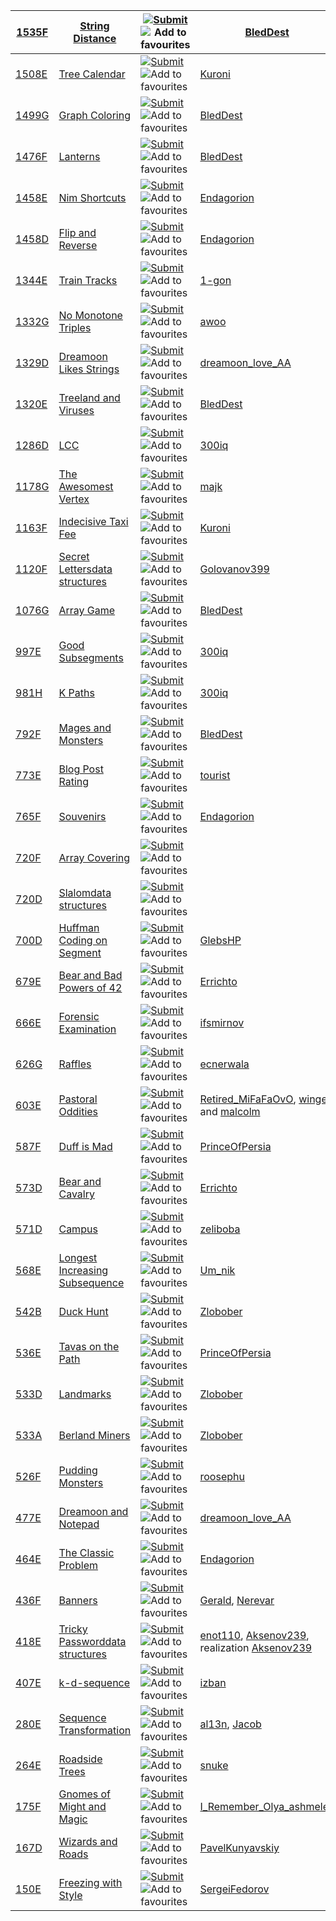 | [1535F](https://codeforces.com/problemset/problem/1535/F) | [String Distance](https://codeforces.com/problemset/problem/1535/F) | [![Submit](https://codeforces.org/s/42499/images/icons/submit-22x22.png)](https://codeforces.com/problemset/submit/1535/F) ![Add to favourites](https://codeforces.org/s/42499/images/icons/star_gray_16.png) | [BledDest](https://codeforces.com/profile/BledDest)          | **3000** | [![img](https://codeforces.org/s/42499/images/icons/user.png) x242](https://codeforces.com/problemset/status/1535/problem/F) |
| --------------------------------------------------------- | ------------------------------------------------------------ | ------------------------------------------------------------ | ------------------------------------------------------------ | -------- | ------------------------------------------------------------ |
| [1508E](https://codeforces.com/problemset/problem/1508/E) | [Tree Calendar](https://codeforces.com/problemset/problem/1508/E) | [![Submit](https://codeforces.org/s/42499/images/icons/submit-22x22.png)](https://codeforces.com/problemset/submit/1508/E) ![Add to favourites](https://codeforces.org/s/42499/images/icons/star_gray_16.png) | [Kuroni](https://codeforces.com/profile/Kuroni)              | **3100** | [![img](https://codeforces.org/s/42499/images/icons/user.png) x208](https://codeforces.com/problemset/status/1508/problem/E) |
| [1499G](https://codeforces.com/problemset/problem/1499/G) | [Graph Coloring](https://codeforces.com/problemset/problem/1499/G) | [![Submit](https://codeforces.org/s/42499/images/icons/submit-22x22.png)](https://codeforces.com/problemset/submit/1499/G) ![Add to favourites](https://codeforces.org/s/42499/images/icons/star_gray_16.png) | [BledDest](https://codeforces.com/profile/BledDest)          | **3100** | [![img](https://codeforces.org/s/42499/images/icons/user.png) x98](https://codeforces.com/problemset/status/1499/problem/G) |
| [1476F](https://codeforces.com/problemset/problem/1476/F) | [Lanterns](https://codeforces.com/problemset/problem/1476/F) | [![Submit](https://codeforces.org/s/42499/images/icons/submit-22x22.png)](https://codeforces.com/problemset/submit/1476/F) ![Add to favourites](https://codeforces.org/s/42499/images/icons/star_gray_16.png) | [BledDest](https://codeforces.com/profile/BledDest)          | **3000** | [![img](https://codeforces.org/s/42499/images/icons/user.png) x174](https://codeforces.com/problemset/status/1476/problem/F) |
| [1458E](https://codeforces.com/problemset/problem/1458/E) | [Nim Shortcuts](https://codeforces.com/problemset/problem/1458/E) | [![Submit](https://codeforces.org/s/42499/images/icons/submit-22x22.png)](https://codeforces.com/problemset/submit/1458/E) ![Add to favourites](https://codeforces.org/s/42499/images/icons/star_gray_16.png) | [Endagorion](https://codeforces.com/profile/Endagorion)      | **3100** | [![img](https://codeforces.org/s/42499/images/icons/user.png) x218](https://codeforces.com/problemset/status/1458/problem/E) |
| [1458D](https://codeforces.com/problemset/problem/1458/D) | [Flip and Reverse](https://codeforces.com/problemset/problem/1458/D) | [![Submit](https://codeforces.org/s/42499/images/icons/submit-22x22.png)](https://codeforces.com/problemset/submit/1458/D) ![Add to favourites](https://codeforces.org/s/42499/images/icons/star_gray_16.png) | [Endagorion](https://codeforces.com/profile/Endagorion)      | **3100** | [![img](https://codeforces.org/s/42499/images/icons/user.png) x404](https://codeforces.com/problemset/status/1458/problem/D) |
| [1344E](https://codeforces.com/problemset/problem/1344/E) | [Train Tracks](https://codeforces.com/problemset/problem/1344/E) | [![Submit](https://codeforces.org/s/42499/images/icons/submit-22x22.png)](https://codeforces.com/problemset/submit/1344/E) ![Add to favourites](https://codeforces.org/s/42499/images/icons/star_gray_16.png) | [1-gon](https://codeforces.com/profile/1-gon)                | **3100** | [![img](https://codeforces.org/s/42499/images/icons/user.png) x110](https://codeforces.com/problemset/status/1344/problem/E) |
| [1332G](https://codeforces.com/problemset/problem/1332/G) | [No Monotone Triples](https://codeforces.com/problemset/problem/1332/G) | [![Submit](https://codeforces.org/s/42499/images/icons/submit-22x22.png)](https://codeforces.com/problemset/submit/1332/G) ![Add to favourites](https://codeforces.org/s/42499/images/icons/star_gray_16.png) | [awoo](https://codeforces.com/profile/awoo)                  | **3100** | [![img](https://codeforces.org/s/42499/images/icons/user.png) x191](https://codeforces.com/problemset/status/1332/problem/G) |
| [1329D](https://codeforces.com/problemset/problem/1329/D) | [Dreamoon Likes Strings](https://codeforces.com/problemset/problem/1329/D) | [![Submit](https://codeforces.org/s/42499/images/icons/submit-22x22.png)](https://codeforces.com/problemset/submit/1329/D) ![Add to favourites](https://codeforces.org/s/42499/images/icons/star_gray_16.png) | [dreamoon_love_AA](https://codeforces.com/profile/dreamoon_love_AA) | **3100** | [![img](https://codeforces.org/s/42499/images/icons/user.png) x222](https://codeforces.com/problemset/status/1329/problem/D) |
| [1320E](https://codeforces.com/problemset/problem/1320/E) | [Treeland and Viruses](https://codeforces.com/problemset/problem/1320/E) | [![Submit](https://codeforces.org/s/42499/images/icons/submit-22x22.png)](https://codeforces.com/problemset/submit/1320/E) ![Add to favourites](https://codeforces.org/s/42499/images/icons/star_gray_16.png) | [BledDest](https://codeforces.com/profile/BledDest)          | **3000** | [![img](https://codeforces.org/s/42499/images/icons/user.png) x392](https://codeforces.com/problemset/status/1320/problem/E) |
| [1286D](https://codeforces.com/problemset/problem/1286/D) | [LCC](https://codeforces.com/problemset/problem/1286/D)      | [![Submit](https://codeforces.org/s/42499/images/icons/submit-22x22.png)](https://codeforces.com/problemset/submit/1286/D) ![Add to favourites](https://codeforces.org/s/42499/images/icons/star_gray_16.png) | [300iq](https://codeforces.com/profile/300iq)                | **3100** | [![img](https://codeforces.org/s/42499/images/icons/user.png) x327](https://codeforces.com/problemset/status/1286/problem/D) |
| [1178G](https://codeforces.com/problemset/problem/1178/G) | [The Awesomest Vertex](https://codeforces.com/problemset/problem/1178/G) | [![Submit](https://codeforces.org/s/42499/images/icons/submit-22x22.png)](https://codeforces.com/problemset/submit/1178/G) ![Add to favourites](https://codeforces.org/s/42499/images/icons/star_gray_16.png) | [majk](https://codeforces.com/profile/majk)                  | **3000** | [![img](https://codeforces.org/s/42499/images/icons/user.png) x203](https://codeforces.com/problemset/status/1178/problem/G) |
| [1163F](https://codeforces.com/problemset/problem/1163/F) | [Indecisive Taxi Fee](https://codeforces.com/problemset/problem/1163/F) | [![Submit](https://codeforces.org/s/42499/images/icons/submit-22x22.png)](https://codeforces.com/problemset/submit/1163/F) ![Add to favourites](https://codeforces.org/s/42499/images/icons/star_gray_16.png) | [Kuroni](https://codeforces.com/profile/Kuroni)              | **3000** | [![img](https://codeforces.org/s/42499/images/icons/user.png) x301](https://codeforces.com/problemset/status/1163/problem/F) |
| [1120F](https://codeforces.com/problemset/problem/1120/F) | [Secret Letters](https://codeforces.com/problemset/problem/1120/F)[data structures](https://codeforces.com/problemset?tags=data+structures) | [![Submit](https://codeforces.org/s/42499/images/icons/submit-22x22.png)](https://codeforces.com/problemset/submit/1120/F) ![Add to favourites](https://codeforces.org/s/42499/images/icons/star_gray_16.png) | [Golovanov399](https://codeforces.com/profile/Golovanov399)  | **3100** | [![img](https://codeforces.org/s/42499/images/icons/user.png) x116](https://codeforces.com/problemset/status/1120/problem/F) |
| [1076G](https://codeforces.com/problemset/problem/1076/G) | [Array Game](https://codeforces.com/problemset/problem/1076/G) | [![Submit](https://codeforces.org/s/42499/images/icons/submit-22x22.png)](https://codeforces.com/problemset/submit/1076/G) ![Add to favourites](https://codeforces.org/s/42499/images/icons/star_gray_16.png) | [BledDest](https://codeforces.com/profile/BledDest)          | **3000** | [![img](https://codeforces.org/s/42499/images/icons/user.png) x221](https://codeforces.com/problemset/status/1076/problem/G) |
| [997E](https://codeforces.com/problemset/problem/997/E)   | [Good Subsegments](https://codeforces.com/problemset/problem/997/E) | [![Submit](https://codeforces.org/s/42499/images/icons/submit-22x22.png)](https://codeforces.com/problemset/submit/997/E) ![Add to favourites](https://codeforces.org/s/42499/images/icons/star_gray_16.png) | [300iq](https://codeforces.com/profile/300iq)                | **3000** | [![img](https://codeforces.org/s/42499/images/icons/user.png) x404](https://codeforces.com/problemset/status/997/problem/E) |
| [981H](https://codeforces.com/problemset/problem/981/H)   | [K Paths](https://codeforces.com/problemset/problem/981/H)   | [![Submit](https://codeforces.org/s/42499/images/icons/submit-22x22.png)](https://codeforces.com/problemset/submit/981/H) ![Add to favourites](https://codeforces.org/s/42499/images/icons/star_gray_16.png) | [300iq](https://codeforces.com/profile/300iq)                | **3100** | [![img](https://codeforces.org/s/42499/images/icons/user.png) x178](https://codeforces.com/problemset/status/981/problem/H) |
| [792F](https://codeforces.com/problemset/problem/792/F)   | [Mages and Monsters](https://codeforces.com/problemset/problem/792/F) | [![Submit](https://codeforces.org/s/42499/images/icons/submit-22x22.png)](https://codeforces.com/problemset/submit/792/F) ![Add to favourites](https://codeforces.org/s/42499/images/icons/star_gray_16.png) | [BledDest](https://codeforces.com/profile/BledDest)          | **3100** | [![img](https://codeforces.org/s/42499/images/icons/user.png) x119](https://codeforces.com/problemset/status/792/problem/F) |
| [773E](https://codeforces.com/problemset/problem/773/E)   | [Blog Post Rating](https://codeforces.com/problemset/problem/773/E) | [![Submit](https://codeforces.org/s/42499/images/icons/submit-22x22.png)](https://codeforces.com/problemset/submit/773/E) ![Add to favourites](https://codeforces.org/s/42499/images/icons/star_gray_16.png) | [tourist](https://codeforces.com/profile/tourist)            | **3000** | [![img](https://codeforces.org/s/42499/images/icons/user.png) x197](https://codeforces.com/problemset/status/773/problem/E) |
| [765F](https://codeforces.com/problemset/problem/765/F)   | [Souvenirs](https://codeforces.com/problemset/problem/765/F) | [![Submit](https://codeforces.org/s/42499/images/icons/submit-22x22.png)](https://codeforces.com/problemset/submit/765/F) ![Add to favourites](https://codeforces.org/s/42499/images/icons/star_gray_16.png) | [Endagorion](https://codeforces.com/profile/Endagorion)      | **3100** | [![img](https://codeforces.org/s/42499/images/icons/user.png) x721](https://codeforces.com/problemset/status/765/problem/F) |
| [720F](https://codeforces.com/problemset/problem/720/F)   | [Array Covering](https://codeforces.com/problemset/problem/720/F) | [![Submit](https://codeforces.org/s/42499/images/icons/submit-22x22.png)](https://codeforces.com/problemset/submit/720/F) ![Add to favourites](https://codeforces.org/s/42499/images/icons/star_gray_16.png) |                                                              | **3100** | [![img](https://codeforces.org/s/42499/images/icons/user.png) x50](https://codeforces.com/problemset/status/720/problem/F) |
| [720D](https://codeforces.com/problemset/problem/720/D)   | [Slalom](https://codeforces.com/problemset/problem/720/D)[data structures](https://codeforces.com/problemset?tags=data+structures) | [![Submit](https://codeforces.org/s/42499/images/icons/submit-22x22.png)](https://codeforces.com/problemset/submit/720/D) ![Add to favourites](https://codeforces.org/s/42499/images/icons/star_gray_16.png) |                                                              | **3100** | [![img](https://codeforces.org/s/42499/images/icons/user.png) x112](https://codeforces.com/problemset/status/720/problem/D) |
| [700D](https://codeforces.com/problemset/problem/700/D)   | [Huffman Coding on Segment](https://codeforces.com/problemset/problem/700/D) | [![Submit](https://codeforces.org/s/42499/images/icons/submit-22x22.png)](https://codeforces.com/problemset/submit/700/D) ![Add to favourites](https://codeforces.org/s/42499/images/icons/star_gray_16.png) | [GlebsHP](https://codeforces.com/profile/GlebsHP)            | **3100** | [![img](https://codeforces.org/s/42499/images/icons/user.png) x306](https://codeforces.com/problemset/status/700/problem/D) |
| [679E](https://codeforces.com/problemset/problem/679/E)   | [Bear and Bad Powers of 42](https://codeforces.com/problemset/problem/679/E) | [![Submit](https://codeforces.org/s/42499/images/icons/submit-22x22.png)](https://codeforces.com/problemset/submit/679/E) ![Add to favourites](https://codeforces.org/s/42499/images/icons/star_gray_16.png) | [Errichto](https://codeforces.com/profile/Errichto)          | **3100** | [![img](https://codeforces.org/s/42499/images/icons/user.png) x399](https://codeforces.com/problemset/status/679/problem/E) |
| [666E](https://codeforces.com/problemset/problem/666/E)   | [Forensic Examination](https://codeforces.com/problemset/problem/666/E) | [![Submit](https://codeforces.org/s/42499/images/icons/submit-22x22.png)](https://codeforces.com/problemset/submit/666/E) ![Add to favourites](https://codeforces.org/s/42499/images/icons/star_gray_16.png) | [ifsmirnov](https://codeforces.com/profile/ifsmirnov)        | **3100** | [![img](https://codeforces.org/s/42499/images/icons/user.png) x821](https://codeforces.com/problemset/status/666/problem/E) |
| [626G](https://codeforces.com/problemset/problem/626/G)   | [Raffles](https://codeforces.com/problemset/problem/626/G)   | [![Submit](https://codeforces.org/s/42499/images/icons/submit-22x22.png)](https://codeforces.com/problemset/submit/626/G) ![Add to favourites](https://codeforces.org/s/42499/images/icons/star_gray_16.png) | [ecnerwala](https://codeforces.com/profile/ecnerwala)        | **3100** | [![img](https://codeforces.org/s/42499/images/icons/user.png) x359](https://codeforces.com/problemset/status/626/problem/G) |
| [603E](https://codeforces.com/problemset/problem/603/E)   | [Pastoral Oddities](https://codeforces.com/problemset/problem/603/E) | [![Submit](https://codeforces.org/s/42499/images/icons/submit-22x22.png)](https://codeforces.com/problemset/submit/603/E) ![Add to favourites](https://codeforces.org/s/42499/images/icons/star_gray_16.png) | [Retired_MiFaFaOvO](https://codeforces.com/profile/Retired_MiFaFaOvO), [winger](https://codeforces.com/profile/winger), and [malcolm](https://codeforces.com/profile/malcolm) | **3000** | [![img](https://codeforces.org/s/42499/images/icons/user.png) x500](https://codeforces.com/problemset/status/603/problem/E) |
| [587F](https://codeforces.com/problemset/problem/587/F)   | [Duff is Mad](https://codeforces.com/problemset/problem/587/F) | [![Submit](https://codeforces.org/s/42499/images/icons/submit-22x22.png)](https://codeforces.com/problemset/submit/587/F) ![Add to favourites](https://codeforces.org/s/42499/images/icons/star_gray_16.png) | [PrinceOfPersia](https://codeforces.com/profile/PrinceOfPersia) | **3000** | [![img](https://codeforces.org/s/42499/images/icons/user.png) x486](https://codeforces.com/problemset/status/587/problem/F) |
| [573D](https://codeforces.com/problemset/problem/573/D)   | [Bear and Cavalry](https://codeforces.com/problemset/problem/573/D) | [![Submit](https://codeforces.org/s/42499/images/icons/submit-22x22.png)](https://codeforces.com/problemset/submit/573/D) ![Add to favourites](https://codeforces.org/s/42499/images/icons/star_gray_16.png) | [Errichto](https://codeforces.com/profile/Errichto)          | **3000** | [![img](https://codeforces.org/s/42499/images/icons/user.png) x241](https://codeforces.com/problemset/status/573/problem/D) |
| [571D](https://codeforces.com/problemset/problem/571/D)   | [Campus](https://codeforces.com/problemset/problem/571/D)    | [![Submit](https://codeforces.org/s/42499/images/icons/submit-22x22.png)](https://codeforces.com/problemset/submit/571/D) ![Add to favourites](https://codeforces.org/s/42499/images/icons/star_gray_16.png) | [zeliboba](https://codeforces.com/profile/zeliboba)          | **3100** | [![img](https://codeforces.org/s/42499/images/icons/user.png) x403](https://codeforces.com/problemset/status/571/problem/D) |
| [568E](https://codeforces.com/problemset/problem/568/E)   | [Longest Increasing Subsequence](https://codeforces.com/problemset/problem/568/E) | [![Submit](https://codeforces.org/s/42499/images/icons/submit-22x22.png)](https://codeforces.com/problemset/submit/568/E) ![Add to favourites](https://codeforces.org/s/42499/images/icons/star_gray_16.png) | [Um_nik](https://codeforces.com/profile/Um_nik)              | **3000** | [![img](https://codeforces.org/s/42499/images/icons/user.png) x389](https://codeforces.com/problemset/status/568/problem/E) |
| [542B](https://codeforces.com/problemset/problem/542/B)   | [Duck Hunt](https://codeforces.com/problemset/problem/542/B) | [![Submit](https://codeforces.org/s/42499/images/icons/submit-22x22.png)](https://codeforces.com/problemset/submit/542/B) ![Add to favourites](https://codeforces.org/s/42499/images/icons/star_gray_16.png) | [Zlobober](https://codeforces.com/profile/Zlobober)          | **3100** | [![img](https://codeforces.org/s/42499/images/icons/user.png) x72](https://codeforces.com/problemset/status/542/problem/B) |
| [536E](https://codeforces.com/problemset/problem/536/E)   | [Tavas on the Path](https://codeforces.com/problemset/problem/536/E) | [![Submit](https://codeforces.org/s/42499/images/icons/submit-22x22.png)](https://codeforces.com/problemset/submit/536/E) ![Add to favourites](https://codeforces.org/s/42499/images/icons/star_gray_16.png) | [PrinceOfPersia](https://codeforces.com/profile/PrinceOfPersia) | **3100** | [![img](https://codeforces.org/s/42499/images/icons/user.png) x234](https://codeforces.com/problemset/status/536/problem/E) |
| [533D](https://codeforces.com/problemset/problem/533/D)   | [Landmarks](https://codeforces.com/problemset/problem/533/D) | [![Submit](https://codeforces.org/s/42499/images/icons/submit-22x22.png)](https://codeforces.com/problemset/submit/533/D) ![Add to favourites](https://codeforces.org/s/42499/images/icons/star_gray_16.png) | [Zlobober](https://codeforces.com/profile/Zlobober)          | **3000** | [![img](https://codeforces.org/s/42499/images/icons/user.png) x149](https://codeforces.com/problemset/status/533/problem/D) |
| [533A](https://codeforces.com/problemset/problem/533/A)   | [Berland Miners](https://codeforces.com/problemset/problem/533/A) | [![Submit](https://codeforces.org/s/42499/images/icons/submit-22x22.png)](https://codeforces.com/problemset/submit/533/A) ![Add to favourites](https://codeforces.org/s/42499/images/icons/star_gray_16.png) | [Zlobober](https://codeforces.com/profile/Zlobober)          | **3000** | [![img](https://codeforces.org/s/42499/images/icons/user.png) x198](https://codeforces.com/problemset/status/533/problem/A) |
| [526F](https://codeforces.com/problemset/problem/526/F)   | [Pudding Monsters](https://codeforces.com/problemset/problem/526/F) | [![Submit](https://codeforces.org/s/42499/images/icons/submit-22x22.png)](https://codeforces.com/problemset/submit/526/F) ![Add to favourites](https://codeforces.org/s/42499/images/icons/star_gray_16.png) | [roosephu](https://codeforces.com/profile/roosephu)          | **3000** | [![img](https://codeforces.org/s/42499/images/icons/user.png) x1029](https://codeforces.com/problemset/status/526/problem/F) |
| [477E](https://codeforces.com/problemset/problem/477/E)   | [Dreamoon and Notepad](https://codeforces.com/problemset/problem/477/E) | [![Submit](https://codeforces.org/s/42499/images/icons/submit-22x22.png)](https://codeforces.com/problemset/submit/477/E) ![Add to favourites](https://codeforces.org/s/42499/images/icons/star_gray_16.png) | [dreamoon_love_AA](https://codeforces.com/profile/dreamoon_love_AA) | **3100** | [![img](https://codeforces.org/s/42499/images/icons/user.png) x84](https://codeforces.com/problemset/status/477/problem/E) |
| [464E](https://codeforces.com/problemset/problem/464/E)   | [The Classic Problem](https://codeforces.com/problemset/problem/464/E) | [![Submit](https://codeforces.org/s/42499/images/icons/submit-22x22.png)](https://codeforces.com/problemset/submit/464/E) ![Add to favourites](https://codeforces.org/s/42499/images/icons/star_gray_16.png) | [Endagorion](https://codeforces.com/profile/Endagorion)      | **3000** | [![img](https://codeforces.org/s/42499/images/icons/user.png) x562](https://codeforces.com/problemset/status/464/problem/E) |
| [436F](https://codeforces.com/problemset/problem/436/F)   | [Banners](https://codeforces.com/problemset/problem/436/F)   | [![Submit](https://codeforces.org/s/42499/images/icons/submit-22x22.png)](https://codeforces.com/problemset/submit/436/F) ![Add to favourites](https://codeforces.org/s/42499/images/icons/star_gray_16.png) | [Gerald](https://codeforces.com/profile/Gerald), [Nerevar](https://codeforces.com/profile/Nerevar) | **3000** | [![img](https://codeforces.org/s/42499/images/icons/user.png) x224](https://codeforces.com/problemset/status/436/problem/F) |
| [418E](https://codeforces.com/problemset/problem/418/E)   | [Tricky Password](https://codeforces.com/problemset/problem/418/E)[data structures](https://codeforces.com/problemset?tags=data+structures) | [![Submit](https://codeforces.org/s/42499/images/icons/submit-22x22.png)](https://codeforces.com/problemset/submit/418/E) ![Add to favourites](https://codeforces.org/s/42499/images/icons/star_gray_16.png) | [enot110](https://codeforces.com/profile/enot110), [Aksenov239](https://codeforces.com/profile/Aksenov239), realization [Aksenov239](https://codeforces.com/profile/Aksenov239) | **3100** | [![img](https://codeforces.org/s/42499/images/icons/user.png) x155](https://codeforces.com/problemset/status/418/problem/E) |
| [407E](https://codeforces.com/problemset/problem/407/E)   | [k-d-sequence](https://codeforces.com/problemset/problem/407/E) | [![Submit](https://codeforces.org/s/42499/images/icons/submit-22x22.png)](https://codeforces.com/problemset/submit/407/E) ![Add to favourites](https://codeforces.org/s/42499/images/icons/star_gray_16.png) | [izban](https://codeforces.com/profile/izban)                | **3100** | [![img](https://codeforces.org/s/42499/images/icons/user.png) x370](https://codeforces.com/problemset/status/407/problem/E) |
| [280E](https://codeforces.com/problemset/problem/280/E)   | [Sequence Transformation](https://codeforces.com/problemset/problem/280/E) | [![Submit](https://codeforces.org/s/42499/images/icons/submit-22x22.png)](https://codeforces.com/problemset/submit/280/E) ![Add to favourites](https://codeforces.org/s/42499/images/icons/star_gray_16.png) | [al13n](https://codeforces.com/profile/al13n), [Jacob](https://codeforces.com/profile/Jacob) | **3000** | [![img](https://codeforces.org/s/42499/images/icons/user.png) x132](https://codeforces.com/problemset/status/280/problem/E) |
| [264E](https://codeforces.com/problemset/problem/264/E)   | [Roadside Trees](https://codeforces.com/problemset/problem/264/E) | [![Submit](https://codeforces.org/s/42499/images/icons/submit-22x22.png)](https://codeforces.com/problemset/submit/264/E) ![Add to favourites](https://codeforces.org/s/42499/images/icons/star_gray_16.png) | [snuke](https://codeforces.com/profile/snuke)                | **3000** | [![img](https://codeforces.org/s/42499/images/icons/user.png) x289](https://codeforces.com/problemset/status/264/problem/E) |
| [175F](https://codeforces.com/problemset/problem/175/F)   | [Gnomes of Might and Magic](https://codeforces.com/problemset/problem/175/F) | [![Submit](https://codeforces.org/s/42499/images/icons/submit-22x22.png)](https://codeforces.com/problemset/submit/175/F) ![Add to favourites](https://codeforces.org/s/42499/images/icons/star_gray_16.png) | [I_Remember_Olya_ashmelev](https://codeforces.com/profile/I_Remember_Olya_ashmelev) | **3000** | [![img](https://codeforces.org/s/42499/images/icons/user.png) x49](https://codeforces.com/problemset/status/175/problem/F) |
| [167D](https://codeforces.com/problemset/problem/167/D)   | [Wizards and Roads](https://codeforces.com/problemset/problem/167/D) | [![Submit](https://codeforces.org/s/42499/images/icons/submit-22x22.png)](https://codeforces.com/problemset/submit/167/D) ![Add to favourites](https://codeforces.org/s/42499/images/icons/star_gray_16.png) | [PavelKunyavskiy](https://codeforces.com/profile/PavelKunyavskiy) | **3000** | [![img](https://codeforces.org/s/42499/images/icons/user.png) x139](https://codeforces.com/problemset/status/167/problem/D) |
| [150E](https://codeforces.com/problemset/problem/150/E)   | [Freezing with Style](https://codeforces.com/problemset/problem/150/E) | [![Submit](https://codeforces.org/s/42499/images/icons/submit-22x22.png)](https://codeforces.com/problemset/submit/150/E) ![Add to favourites](https://codeforces.org/s/42499/images/icons/star_gray_16.png) | [SergeiFedorov](https://codeforces.com/profile/SergeiFedorov) | **3000** | [![img](https://codeforces.org/s/42499/images/icons/user.png) x373](https://codeforces.com/problemset/status/150/problem/E) |